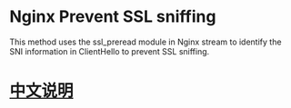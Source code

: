 # Nginx Prevent SSL sniffing

This method uses the ssl_preread module in Nginx stream to identify the SNI information in ClientHello to prevent SSL sniffing.

# [中文说明](https://github.com/QVQNetwork/ssl-patch/blob/master/nginx-config-nosni/README-zh_cn.md)
